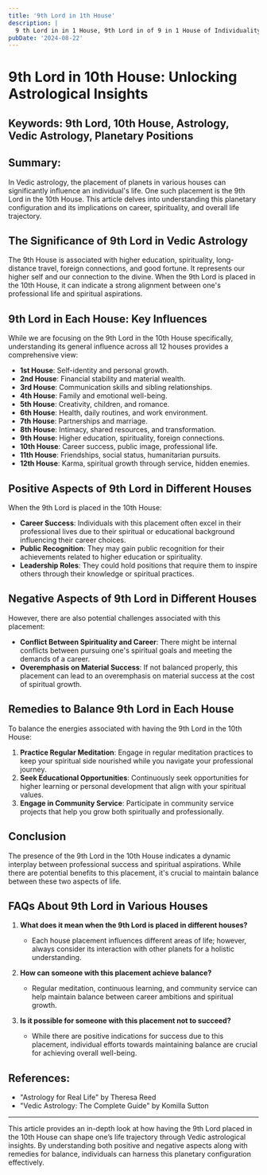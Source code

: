 ```yaml
---
title: '9th Lord in 1th House'
description: |
  9 th Lord in in 1 House, 9th Lord in of 9 in 1 House of Individuality in Vedic astrology
pubDate: '2024-08-22'
---
```


# 9th Lord in 10th House: Unlocking Astrological Insights

## Keywords: 9th Lord, 10th House, Astrology, Vedic Astrology, Planetary Positions

## Summary:
In Vedic astrology, the placement of planets in various houses can significantly influence an individual's life. One such placement is the 9th Lord in the 10th House. This article delves into understanding this planetary configuration and its implications on career, spirituality, and overall life trajectory.

## The Significance of 9th Lord in Vedic Astrology
The 9th House is associated with higher education, spirituality, long-distance travel, foreign connections, and good fortune. It represents our higher self and our connection to the divine. When the 9th Lord is placed in the 10th House, it can indicate a strong alignment between one's professional life and spiritual aspirations.

## 9th Lord in Each House: Key Influences
While we are focusing on the 9th Lord in the 10th House specifically, understanding its general influence across all 12 houses provides a comprehensive view:
- **1st House**: Self-identity and personal growth.
- **2nd House**: Financial stability and material wealth.
- **3rd House**: Communication skills and sibling relationships.
- **4th House**: Family and emotional well-being.
- **5th House**: Creativity, children, and romance.
- **6th House**: Health, daily routines, and work environment.
- **7th House**: Partnerships and marriage.
- **8th House**: Intimacy, shared resources, and transformation.
- **9th House**: Higher education, spirituality, foreign connections.
- **10th House**: Career success, public image, professional life.
- **11th House**: Friendships, social status, humanitarian pursuits.
- **12th House**: Karma, spiritual growth through service, hidden enemies.

## Positive Aspects of 9th Lord in Different Houses
When the 9th Lord is placed in the 10th House:
- **Career Success**: Individuals with this placement often excel in their professional lives due to their spiritual or educational background influencing their career choices.
- **Public Recognition**: They may gain public recognition for their achievements related to higher education or spirituality.
- **Leadership Roles**: They could hold positions that require them to inspire others through their knowledge or spiritual practices.

## Negative Aspects of 9th Lord in Different Houses
However, there are also potential challenges associated with this placement:
- **Conflict Between Spirituality and Career**: There might be internal conflicts between pursuing one's spiritual goals and meeting the demands of a career.
- **Overemphasis on Material Success**: If not balanced properly, this placement can lead to an overemphasis on material success at the cost of spiritual growth.

## Remedies to Balance 9th Lord in Each House
To balance the energies associated with having the 9th Lord in the 10th House:
1. **Practice Regular Meditation**: Engage in regular meditation practices to keep your spiritual side nourished while you navigate your professional journey.
2. **Seek Educational Opportunities**: Continuously seek opportunities for higher learning or personal development that align with your spiritual values.
3. **Engage in Community Service**: Participate in community service projects that help you grow both spiritually and professionally.

## Conclusion
The presence of the 9th Lord in the 10th House indicates a dynamic interplay between professional success and spiritual aspirations. While there are potential benefits to this placement, it's crucial to maintain balance between these two aspects of life.

## FAQs About 9th Lord in Various Houses
1. **What does it mean when the 9th Lord is placed in different houses?**
   - Each house placement influences different areas of life; however, always consider its interaction with other planets for a holistic understanding.

2. **How can someone with this placement achieve balance?**
   - Regular meditation, continuous learning, and community service can help maintain balance between career ambitions and spiritual growth.

3. **Is it possible for someone with this placement not to succeed?**
   - While there are positive indications for success due to this placement, individual efforts towards maintaining balance are crucial for achieving overall well-being.

## References:
* "Astrology for Real Life" by Theresa Reed
* "Vedic Astrology: The Complete Guide" by Komilla Sutton

---

This article provides an in-depth look at how having the 9th Lord placed in the 10th House can shape one’s life trajectory through Vedic astrological insights. By understanding both positive and negative aspects along with remedies for balance, individuals can harness this planetary configuration effectively.
